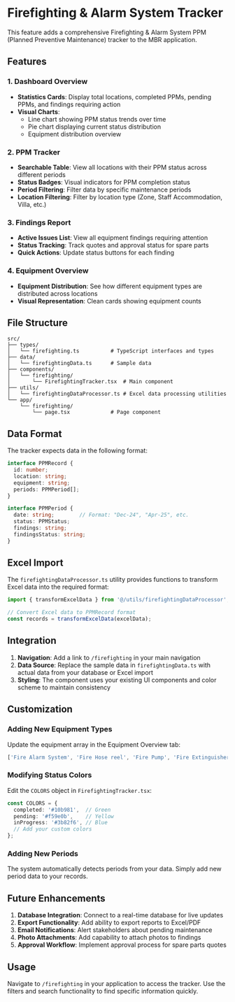 # Firefighting & Alarm System Tracker

This feature adds a comprehensive Firefighting & Alarm System PPM (Planned Preventive Maintenance) tracker to the MBR application.

## Features

### 1. Dashboard Overview
- **Statistics Cards**: Display total locations, completed PPMs, pending PPMs, and findings requiring action
- **Visual Charts**: 
  - Line chart showing PPM status trends over time
  - Pie chart displaying current status distribution
  - Equipment distribution overview

### 2. PPM Tracker
- **Searchable Table**: View all locations with their PPM status across different periods
- **Status Badges**: Visual indicators for PPM completion status
- **Period Filtering**: Filter data by specific maintenance periods
- **Location Filtering**: Filter by location type (Zone, Staff Accommodation, Villa, etc.)

### 3. Findings Report
- **Active Issues List**: View all equipment findings requiring attention
- **Status Tracking**: Track quotes and approval status for spare parts
- **Quick Actions**: Update status buttons for each finding

### 4. Equipment Overview
- **Equipment Distribution**: See how different equipment types are distributed across locations
- **Visual Representation**: Clean cards showing equipment counts

## File Structure

```
src/
├── types/
│   └── firefighting.ts          # TypeScript interfaces and types
├── data/
│   └── firefightingData.ts      # Sample data
├── components/
│   └── firefighting/
│       └── FirefightingTracker.tsx  # Main component
├── utils/
│   └── firefightingDataProcessor.ts # Excel data processing utilities
└── app/
    └── firefighting/
        └── page.tsx             # Page component
```

## Data Format

The tracker expects data in the following format:

```typescript
interface PPMRecord {
  id: number;
  location: string;
  equipment: string;
  periods: PPMPeriod[];
}

interface PPMPeriod {
  date: string;        // Format: "Dec-24", "Apr-25", etc.
  status: PPMStatus;
  findings: string;
  findingsStatus: string;
}
```

## Excel Import

The `firefightingDataProcessor.ts` utility provides functions to transform Excel data into the required format:

```typescript
import { transformExcelData } from '@/utils/firefightingDataProcessor';

// Convert Excel data to PPMRecord format
const records = transformExcelData(excelData);
```

## Integration

1. **Navigation**: Add a link to `/firefighting` in your main navigation
2. **Data Source**: Replace the sample data in `firefightingData.ts` with actual data from your database or Excel import
3. **Styling**: The component uses your existing UI components and color scheme to maintain consistency

## Customization

### Adding New Equipment Types
Update the equipment array in the Equipment Overview tab:

```typescript
['Fire Alarm System', 'Fire Hose reel', 'Fire Pump', 'Fire Extinguisher', 'Your New Equipment']
```

### Modifying Status Colors
Edit the `COLORS` object in `FirefightingTracker.tsx`:

```typescript
const COLORS = {
  completed: '#10b981',  // Green
  pending: '#f59e0b',    // Yellow
  inProgress: '#3b82f6', // Blue
  // Add your custom colors
};
```

### Adding New Periods
The system automatically detects periods from your data. Simply add new period data to your records.

## Future Enhancements

1. **Database Integration**: Connect to a real-time database for live updates
2. **Export Functionality**: Add ability to export reports to Excel/PDF
3. **Email Notifications**: Alert stakeholders about pending maintenance
4. **Photo Attachments**: Add capability to attach photos to findings
5. **Approval Workflow**: Implement approval process for spare parts quotes

## Usage

Navigate to `/firefighting` in your application to access the tracker. Use the filters and search functionality to find specific information quickly.
